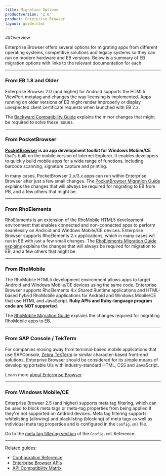 ```yaml
---
title: Migration Options
productversion: '2.6'
product: Enterprise Browser
layout: guide.html
---
```


##Overview 

Enterprise Browser offers several options for migrating apps from different operating systems, competitive solutions and legacy systems so they can run on modern hardware and EB versions. Below is a summary of EB migration options with links to the relevant documentation for each. 

-----

### From EB 1.8 and Older

Enterprise Browser 2.0 (and higher) for Android supports the HTML5 ViewPort metatag and changes the way licensing is implemented. Apps running on older versions of EB might render improperly or display unexpected client certificate requests when launched with EB 2.x.  

The [Backward Compatibility Guide](../backward) explains the minor changes that might be required to solve these issues. 

-----

### From PocketBrowser

**[PocketBrowser](https://www.zebra.com/us/en/support-downloads/software/utilities/pocketbrowser.html) is an app development toolkit for Windows Mobile/CE** that's built on the mobile version of Internet Explorer. It enables developers to quickly build mobile apps for a wide range of functions, including barcode scanning, signature capture and printing. 
 
In many cases, PocketBrowser 2.x/3.x apps can run within Enterprise Browser after just a few small changes. The [PocketBrowser Migration Guide](../pb2) explains the changes that will always be required for migrating to EB from PB, and a few others that might be.

-----

### From RhoElements

RhoElements is an extension of the RhoMobile HTML5 development environment that enables connected and non-connected apps to perform seamlessly on Android and Windows Mobile/CE devices. Enterprise Browser supports RhoElements 2.x applications, which in many cases will run in EB with just a few small changes. The [RhoElements Migration Guide explains](../elements) explains the changes that will always be required for migration to EB, and a few others that might be.

-----

### From RhoMobile

The RhoMobile HTML5 development environment allows apps to target Android and Windows Mobile/CE devices using the same code. Enterprise Browser supports RhoElements 4.x Shared Runtime applications and HTML-based hybrid RhoMobile applications for Android and Windows Mobile/CE that use HTML and JavaScript. **Ruby APIs and Ruby-language program code are NOT supported**.

The [RhoMobile Migration Guide](../rhomobile) explains the changes required for migrating RhoMobile apps to EB.

-----

### From SAP Console / TekTerm

For companies moving away from terminal-based mobile applications that use SAPConsole, [Zebra TekTerm](https://www.zebra.com/us/en/support-downloads/software/demo/Terminal-Emulators-Open-TekTerm.html) or similar character-based front-end solutions, Enterprise Browser should be considered for its simple means of developing portable UIs with industry-standard HTML, CSS and JavaScript. 

Learn more [about Enterprise Browser](../about).

-----

### From Windows Mobile/CE

Enterprise Browser 2.5 (and higher) supports meta tag filtering, which can be used to block meta tags or meta-tag properties from being applied if they're not supported on Android devices. Meta tag filtering supports whitelisting (allowing) and blacklisting (blocking) of meta tags as well as individual meta tag properties and is configured in the `Config.xml` file. 

Go to the [meta tag filtering section](../configreference/#metatagfiltering) of the `Config.xml` Reference. 

-----

Related guides: 

* [Configuration Reference](../configreference)
* [Enterprise Browser APIs](../../api)
* [API Compatibility Matrix](../compatibility)
